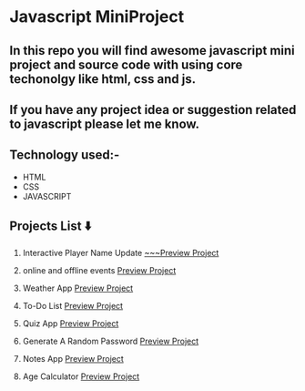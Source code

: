 # Javascript MiniProject

## In this repo you will find awesome javascript mini project and source code with using core techonolgy like html, css and js.

## If you have any project idea or suggestion related to javascript please let me know.

## Technology used:-

- HTML
- CSS
- JAVASCRIPT

## Projects List ⬇️

1. Interactive Player Name Update [~~~Preview Project]()</br>

2. online and offline events [Preview Project](https://onlineofflineevent.netlify.app/)</br>

3. Weather App [Preview Project](https://cityweatherappusingjs.netlify.app/)</br>

4. To-Do List [Preview Project](https://to-dolistusingjs.netlify.app/)</br>

5. Quiz App [Preview Project](https://quizzappusingjs.netlify.app/)</br>

6. Generate A Random Password [Preview Project](https://randompasswordgeneratorusingjs.netlify.app/)</br>

7. Notes App [Preview Project](https://notesappusingjs.netlify.app/)</br>

8. Age Calculator [Preview Project](https://agecalculatorusingjs.netlify.app/)</br>